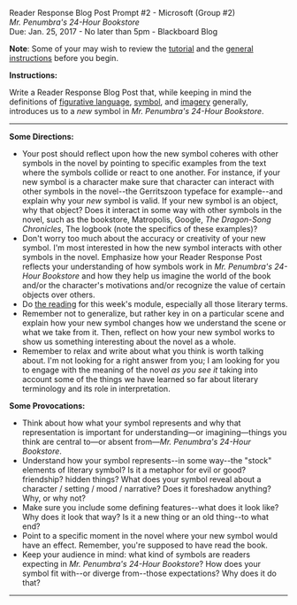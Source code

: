 Reader Response Blog Post Prompt #2 - Microsoft (Group #2)  
*Mr. Penumbra's 24-Hour Bookstore*  
Due: Jan. 25, 2017 - No later than 5pm - Blackboard Blog  

**Note**: Some of your may wish to review the [tutorial](http://digitalcultureslab.ca/douglascollege-online1102/winter2017/tutorials/) and the [general instructions](http://digitalcultureslab.ca/douglascollege-online1102/winter2017/reader-response-blog-posts/) before you begin.

**Instructions:**

Write a Reader Response Blog Post that, while keeping in mind the definitions of [figurative language](https://en.wikipedia.org/wiki/Literal_and_figurative_language), [symbol](https://en.wikipedia.org/wiki/Symbol), and [imagery](https://en.wikipedia.org/wiki/Image#Imagery_.28literary_term.29) generally, introduces us to a *new* symbol in *Mr. Penumbra's 24-Hour Bookstore*. 

---

**Some Directions:** 

- Your post should reflect upon how the new symbol coheres with other symbols in the novel by pointing to specific examples from the text where the symbols collide or react to one another. For instance, if your new symbol is a character make sure that character can interact with other symbols in the novel--the Gerritszoon typeface for example--and explain why your *new* symbol is valid. If your new symbol is an object, why that object? Does it interact in some way with other symbols in the novel, such as the bookstore, Matropolis, Google, *The Dragon-Song Chronicles*, The logbook (note the specifics of these examples)? 
- Don't worry too much about the accuracy or creativity of your new symbol. I'm most interested in how the new symbol interacts with other symbols in the novel. Emphasize how your Reader Response Post reflects your understanding of how symbols work in *Mr. Penumbra's 24-Hour Bookstore* and how they help us imagine the world of the book and/or the character's motivations and/or recognize the value of certain objects over others. 
- Do [the reading](http://digitalcultureslab.ca/douglascollege-online1102/winter2017/course-schedule-and-readings-full/) for this week's module, especially all those literary terms.
- Remember not to generalize, but rather key in on a particular scene and explain how your new symbol changes how we understand the scene or what we take from it. Then, reflect on how your new symbol works to show us something interesting about the novel as a whole.
- Remember to relax and write about what you think is worth talking about. I'm not looking for a right answer from you; I am looking for you to engage with the meaning of the novel *as you see it* taking into account some of the things we have learned so far about literary terminology and its role in interpretation. 

**Some Provocations:** 
 
- Think about how what your symbol represents and why that representation is important for understanding—or imagining—things you think are central to—or absent from—*Mr. Penumbra's 24-Hour Bookstore*. 
- Understand how your symbol represents--in some way--the "stock" elements of literary symbol? Is it a metaphor for evil or good? friendship? hidden things? What does your symbol reveal about a character / setting / mood / narrative? Does it foreshadow anything? Why, or why not?
- Make sure you include some defining features--what does it look like? Why does it look that way? Is it a new thing or an old thing--to what end? 
- Point to a specific moment in the novel where your new symbol would have an effect. Remember, you're supposed to have read the book.
- Keep your audience in mind: what kind of symbols are readers expecting in *Mr. Penumbra's 24-Hour Bookstore*? How does your symbol fit with--or diverge from--those expectations? Why does it do that? 

---
